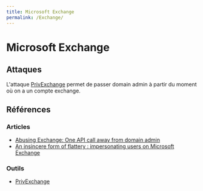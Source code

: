 ```yaml
---
title: Microsoft Exchange
permalink: /Exchange/
---
```


# Microsoft Exchange

## Attaques

L'attaque [PrivExchange](https://github.com/dirkjanm/privexchange/) permet de passer domain admin à partir du moment où on a un compte exchange.

## Références

### Articles
- [Abusing Exchange: One API call away from domain admin](https://dirkjanm.io/abusing-exchange-one-api-call-away-from-domain-admin/)
- [An insincere form of flattery : impersonating users on Microsoft Exchange](https://www.thezdi.com/blog/2018/12/19/an-insincere-form-of-flattery-impersonating-users-on-microsoft-exchange)

### Outils
- [PrivExchange](https://github.com/dirkjanm/privexchange/)
